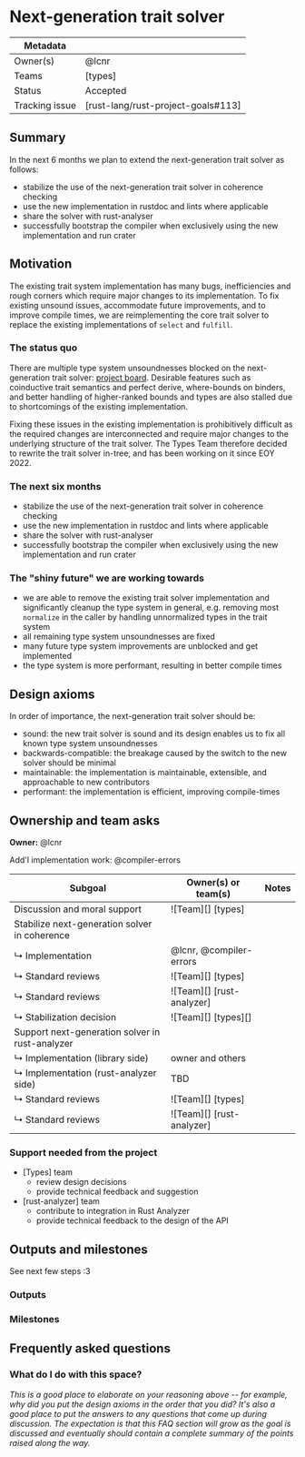 # Next-generation trait solver

| Metadata       |                                    |
| ---            | ---                                |
| Owner(s)       | @lcnr                              |
| Teams          | [types]                            |
| Status         | Accepted                           |
| Tracking issue | [rust-lang/rust-project-goals#113] |


## Summary

In the next 6 months we plan to extend the next-generation trait solver as follows:

- stabilize the use of the next-generation trait solver in coherence checking
- use the new implementation in rustdoc and lints where applicable 
- share the solver with rust-analyser
- successfully bootstrap the compiler when exclusively using the new implementation and run crater

## Motivation

The existing trait system implementation has many bugs, inefficiencies and rough corners which require major changes to its implementation. To fix existing unsound issues, accommodate future improvements, and to improve compile times, we are reimplementing the core trait solver to replace the existing implementations of `select` and `fulfill`.

### The status quo

There are multiple type system unsoundnesses blocked on the next-generation trait solver: [project board][unsoundnesses]. Desirable features such as coinductive trait semantics and perfect derive, where-bounds on binders, and better handling of higher-ranked bounds and types are also stalled due to shortcomings of the existing implementation.

Fixing these issues in the existing implementation is prohibitively difficult as the required changes are interconnected and require major changes to the underlying structure of the trait solver. The Types Team therefore decided to rewrite the trait solver in-tree, and has been working on it since EOY 2022.

### The next six months

- stabilize the use of the next-generation trait solver in coherence checking
- use the new implementation in rustdoc and lints where applicable 
- share the solver with rust-analyser
- successfully bootstrap the compiler when exclusively using the new implementation and run crater

### The "shiny future" we are working towards

- we are able to remove the existing trait solver implementation and significantly cleanup the type system in general, e.g. removing most `normalize` in the caller by handling unnormalized types in the trait system
- all remaining type system unsoundnesses are fixed
- many future type system improvements are unblocked and get implemented
- the type system is more performant, resulting in better compile times

## Design axioms

In order of importance, the next-generation trait solver should be:
- sound: the new trait solver is sound and its design enables us to fix all known type system unsoundnesses
- backwards-compatible: the breakage caused by the switch to the new solver should be minimal
- maintainable: the implementation is maintainable, extensible, and approachable to new contributors 
- performant: the implementation is efficient, improving compile-times 

[da]: ../about/design_axioms.md

## Ownership and team asks

**Owner:** @lcnr

Add'l implementation work: @compiler-errors

| Subgoal                                         | Owner(s) or team(s)           | Notes |
| ----------------------------------------------- | ----------------------------- | ----- |
| Discussion and moral support                    | ![Team][] [types]             |       |
| Stabilize next-generation solver in coherence   |                               |       |
| ↳ Implementation                                | @lcnr, @compiler-errors       |       |
| ↳ Standard reviews                              | ![Team][] [types]             |       |
| ↳ Standard reviews                              | ![Team][] [rust-analyzer] |       |
| ↳ Stabilization decision                        | ![Team][] [types][]           |       |
| Support next-generation solver in rust-analyzer |                               |       |
| ↳ Implementation (library side)                 | owner and others              |       |
| ↳ Implementation (rust-analyzer side)           | TBD                           |       |
| ↳ Standard reviews                              | ![Team][] [types]             |       |
| ↳ Standard reviews                              | ![Team][] [rust-analyzer] |       |

### Support needed from the project

* [Types] team
    * review design decisions
    * provide technical feedback and suggestion
* [rust-analyzer] team
    * contribute to integration in Rust Analyzer
    * provide technical feedback to the design of the API

## Outputs and milestones

See next few steps :3

### Outputs

### Milestones

## Frequently asked questions

### What do I do with this space?

*This is a good place to elaborate on your reasoning above -- for example, why did you put the design axioms in the order that you did? It's also a good place to put the answers to any questions that come up during discussion. The expectation is that this FAQ section will grow as the goal is discussed and eventually should contain a complete summary of the points raised along the way.*

[unsoundnesses]: https://github.com/orgs/rust-lang/projects/44